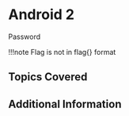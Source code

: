 # Android 2

Password


!!!note
    Flag is not in flag{} format

## Topics Covered

## Additional Information
